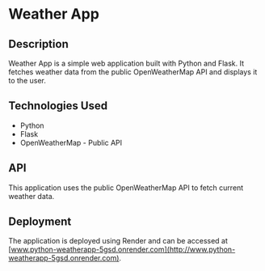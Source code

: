 # Weather App

## Description

Weather App is a simple web application built with Python and Flask. It fetches weather data from the public OpenWeatherMap API and displays it to the user.

## Technologies Used

- Python
- Flask
- OpenWeatherMap - Public API

## API

This application uses the public OpenWeatherMap API to fetch current weather data.

## Deployment

The application is deployed using Render and can be accessed at [www.python-weatherapp-5gsd.onrender.com](http://www.python-weatherapp-5gsd.onrender.com).
